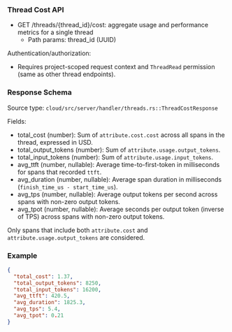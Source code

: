 ### Thread Cost API

- GET /threads/{thread_id}/cost: aggregate usage and performance metrics for a single thread
  - Path params: thread_id (UUID)

Authentication/authorization:
- Requires project-scoped request context and `ThreadRead` permission (same as other thread endpoints).

### Response Schema

Source type: `cloud/src/server/handler/threads.rs::ThreadCostResponse`

Fields:
- total_cost (number): Sum of `attribute.cost.cost` across all spans in the thread, expressed in USD.
- total_output_tokens (number): Sum of `attribute.usage.output_tokens`.
- total_input_tokens (number): Sum of `attribute.usage.input_tokens`.
- avg_ttft (number, nullable): Average time-to-first-token in milliseconds for spans that recorded `ttft`.
- avg_duration (number, nullable): Average span duration in milliseconds (`finish_time_us - start_time_us`).
- avg_tps (number, nullable): Average output tokens per second across spans with non-zero output tokens.
- avg_tpot (number, nullable): Average seconds per output token (inverse of TPS) across spans with non-zero output tokens.

Only spans that include both `attribute.cost` and `attribute.usage.output_tokens` are considered.

### Example

```json
{
  "total_cost": 1.37,
  "total_output_tokens": 8250,
  "total_input_tokens": 16200,
  "avg_ttft": 420.5,
  "avg_duration": 1825.3,
  "avg_tps": 5.4,
  "avg_tpot": 0.21
}
```
